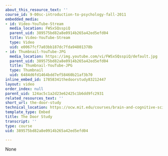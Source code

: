 ```yaml
---
about_this_resource_text: ''
course_id: 9-00sc-introduction-to-psychology-fall-2011
embedded_media:
- id: Video-YouTube-Stream
  media_location: FWSxSQsspiQ
  parent_uid: 389575bd82a8e0914b265a42ed5efd04
  title: Video-YouTube-Stream
  type: Video
  uid: e0067fcf7a03bb187dc7fda94801378b
- id: Thumbnail-YouTube-JPG
  media_location: https://img.youtube.com/vi/FWSxSQsspiQ/default.jpg
  parent_uid: 389575bd82a8e0914b265a42ed5efd04
  title: Thumbnail-YouTube-JPG
  type: Thumbnail
  uid: 6484d6fd1464bdd7ef58460b21af3b70
inline_embed_id: 17858341thedoorstudy83212447
layout: video
order_index: null
parent_uid: 124ac5c1a2d23e62425c1b6dd9fc2931
related_resources_text: ''
short_url: the-door-study
technical_location: https://ocw.mit.edu/courses/brain-and-cognitive-sciences/9-00sc-introduction-to-psychology-fall-2011/attention/removed-clips/the-door-study
template_type: Embed
title: The Door Study
transcript: ''
type: course
uid: 389575bd82a8e0914b265a42ed5efd04

---
```

None
